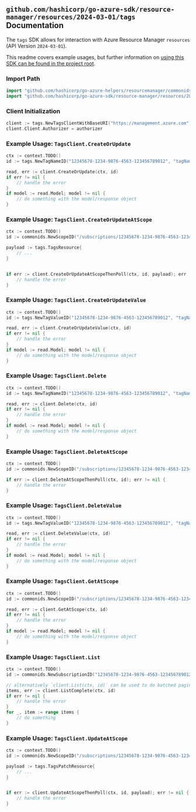 
## `github.com/hashicorp/go-azure-sdk/resource-manager/resources/2024-03-01/tags` Documentation

The `tags` SDK allows for interaction with Azure Resource Manager `resources` (API Version `2024-03-01`).

This readme covers example usages, but further information on [using this SDK can be found in the project root](https://github.com/hashicorp/go-azure-sdk/tree/main/docs).

### Import Path

```go
import "github.com/hashicorp/go-azure-helpers/resourcemanager/commonids"
import "github.com/hashicorp/go-azure-sdk/resource-manager/resources/2024-03-01/tags"
```


### Client Initialization

```go
client := tags.NewTagsClientWithBaseURI("https://management.azure.com")
client.Client.Authorizer = authorizer
```


### Example Usage: `TagsClient.CreateOrUpdate`

```go
ctx := context.TODO()
id := tags.NewTagNameID("12345678-1234-9876-4563-123456789012", "tagName")

read, err := client.CreateOrUpdate(ctx, id)
if err != nil {
	// handle the error
}
if model := read.Model; model != nil {
	// do something with the model/response object
}
```


### Example Usage: `TagsClient.CreateOrUpdateAtScope`

```go
ctx := context.TODO()
id := commonids.NewScopeID("/subscriptions/12345678-1234-9876-4563-123456789012/resourceGroups/some-resource-group")

payload := tags.TagsResource{
	// ...
}


if err := client.CreateOrUpdateAtScopeThenPoll(ctx, id, payload); err != nil {
	// handle the error
}
```


### Example Usage: `TagsClient.CreateOrUpdateValue`

```go
ctx := context.TODO()
id := tags.NewTagValueID("12345678-1234-9876-4563-123456789012", "tagName", "tagValue")

read, err := client.CreateOrUpdateValue(ctx, id)
if err != nil {
	// handle the error
}
if model := read.Model; model != nil {
	// do something with the model/response object
}
```


### Example Usage: `TagsClient.Delete`

```go
ctx := context.TODO()
id := tags.NewTagNameID("12345678-1234-9876-4563-123456789012", "tagName")

read, err := client.Delete(ctx, id)
if err != nil {
	// handle the error
}
if model := read.Model; model != nil {
	// do something with the model/response object
}
```


### Example Usage: `TagsClient.DeleteAtScope`

```go
ctx := context.TODO()
id := commonids.NewScopeID("/subscriptions/12345678-1234-9876-4563-123456789012/resourceGroups/some-resource-group")

if err := client.DeleteAtScopeThenPoll(ctx, id); err != nil {
	// handle the error
}
```


### Example Usage: `TagsClient.DeleteValue`

```go
ctx := context.TODO()
id := tags.NewTagValueID("12345678-1234-9876-4563-123456789012", "tagName", "tagValue")

read, err := client.DeleteValue(ctx, id)
if err != nil {
	// handle the error
}
if model := read.Model; model != nil {
	// do something with the model/response object
}
```


### Example Usage: `TagsClient.GetAtScope`

```go
ctx := context.TODO()
id := commonids.NewScopeID("/subscriptions/12345678-1234-9876-4563-123456789012/resourceGroups/some-resource-group")

read, err := client.GetAtScope(ctx, id)
if err != nil {
	// handle the error
}
if model := read.Model; model != nil {
	// do something with the model/response object
}
```


### Example Usage: `TagsClient.List`

```go
ctx := context.TODO()
id := commonids.NewSubscriptionID("12345678-1234-9876-4563-123456789012")

// alternatively `client.List(ctx, id)` can be used to do batched pagination
items, err := client.ListComplete(ctx, id)
if err != nil {
	// handle the error
}
for _, item := range items {
	// do something
}
```


### Example Usage: `TagsClient.UpdateAtScope`

```go
ctx := context.TODO()
id := commonids.NewScopeID("/subscriptions/12345678-1234-9876-4563-123456789012/resourceGroups/some-resource-group")

payload := tags.TagsPatchResource{
	// ...
}


if err := client.UpdateAtScopeThenPoll(ctx, id, payload); err != nil {
	// handle the error
}
```
